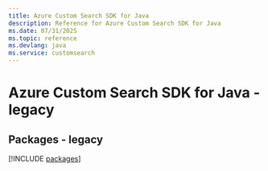 ```yaml
---
title: Azure Custom Search SDK for Java
description: Reference for Azure Custom Search SDK for Java
ms.date: 07/31/2025
ms.topic: reference
ms.devlang: java
ms.service: customsearch
---
```

# Azure Custom Search SDK for Java - legacy
## Packages - legacy
[!INCLUDE [packages](custom-search-index.md)]